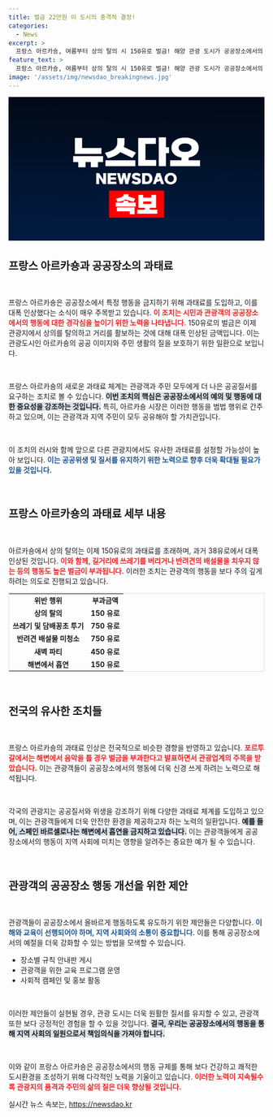 ```yaml
---
title: 벌금 22만원 이 도시의 충격적 결정!
categories:
  - News
excerpt: >
  프랑스 아르카숑, 여름부터 상의 탈의 시 150유로 벌금! 해양 관광 도시가 공공장소에서의 무례한 행동을 근절하기 위한 강력 조치를 단행한다. 이제 바닷가에서의 예의가 더욱 중요해진다!
feature_text: >
  프랑스 아르카숑, 여름부터 상의 탈의 시 150유로 벌금! 해양 관광 도시가 공공장소에서의 무례한 행동을 근절하기 위한 강력 조치를 단행한다. 이제 바닷가에서의 예의가 더욱 중요해진다!
image: '/assets/img/newsdao_breakingnews.jpg'
---
```


<p><img src="/assets/img/newsdao_breakingnews.jpg" alt="ontimetimes 속보" /></p>

<h2 data-ke-size="size26">프랑스 아르카숑과 공공장소의 과태료</h2>

<p data-ke-size="size16">&nbsp;</p>

<p>프랑스 아르카숑은 공공장소에서 특정 행동을 금지하기 위해 과태료를 도입하고, 이를 대폭 인상했다는 소식이 매우 주목받고 있습니다. <b><span style="color: #ee2323;">이 조치는 시민과 관광객의 공공장소에서의 행동에 대한 경각심을 높이기 위한 노력을 나타냅니다.</span></b> 150유로의 벌금은 이제 관광지에서 상의를 탈의하고 거리를 활보하는 것에 대해 대폭 인상된 금액입니다. 이는 관광도시인 아르카숑의 공공 이미지와 주민 생활의 질을 보호하기 위한 일환으로 보입니다. </p>

<p data-ke-size="size16">&nbsp;</p>

<p>프랑스 아르카숑의 새로운 과태료 체계는 관광객과 주민 모두에게 더 나은 공공질서를 요구하는 조치로 볼 수 있습니다. <b><span style="background-color: #21538527;">이번 조치의 핵심은 공공장소에서의 예의 및 행동에 대한 중요성을 강조하는 것입니다.</span></b> 특히, 아르카숑 시장은 이러한 행동을 범법 행위로 간주하고 있으며, 이는 관광객과 지역 주민이 모두 공유해야 할 가치관입니다. </p>

<p data-ke-size="size16">&nbsp;</p>

<p>이 조치의 러시와 함께 앞으로 다른 관광지에서도 유사한 과태료를 설정할 가능성이 높아 보입니다. <b><span style="color: #1a5490;">이는 공공위생 및 질서를 유지하기 위한 노력으로 향후 더욱 확대될 필요가 있을 것입니다.</span></b> </p>

<p data-ke-size="size16">&nbsp;</p>

<h2 data-ke-size="size26">프랑스 아르카숑의 과태료 세부 내용</h2>

<p data-ke-size="size16">&nbsp;</p>

<p>아르카숑에서 상의 탈의는 이제 150유로의 과태료를 초래하며, 과거 38유로에서 대폭 인상된 것입니다. <b><span style="color: #ee2323;">이와 함께, 길거리에 쓰레기를 버리거나 반려견의 배설물을 치우지 않는 등의 행동도 높은 벌금이 부과됩니다.</span></b> 이러한 조치는 관광객의 행동을 보다 주의 깊게 하려는 의도로 진행되고 있습니다.</p>

<table style="border-collapse: collapse; width: 100%; border: 1px solid #ddd;">
  <tr>
    <td style="text-align: center; height: 17px;"><b>위반 행위</b></td>
    <td style="text-align: center; height: 17px;"><b>부과금액</b></td>
  </tr>
  <tr>
    <td style="text-align: center; height: 17px;"><b>상의 탈의</b></td>
    <td style="text-align: center; height: 17px;"><b>150 유로</b></td>
  </tr>
  <tr>
    <td style="text-align: center; height: 17px;"><b>쓰레기 및 담배꽁초 투기</b></td>
    <td style="text-align: center; height: 17px;"><b>750 유로</b></td>
  </tr>
  <tr>
    <td style="text-align: center; height: 17px;"><b>반려견 배설물 미청소</b></td>
    <td style="text-align: center; height: 17px;"><b>750 유로</b></td>
  </tr>
  <tr>
    <td style="text-align: center; height: 17px;"><b>새벽 파티</b></td>
    <td style="text-align: center; height: 17px;"><b>450 유로</b></td>
  </tr>
  <tr>
    <td style="text-align: center; height: 17px;"><b>해변에서 흡연</b></td>
    <td style="text-align: center; height: 17px;"><b>150 유로</b></td>
  </tr>
</table>

<p data-ke-size="size16">&nbsp;</p>

<h2 data-ke-size="size26">전국의 유사한 조치들</h2>

<p data-ke-size="size16">&nbsp;</p>

<p>프랑스 아르카숑의 과태료 인상은 전국적으로 비슷한 경향을 반영하고 있습니다. <b><span style="color: #ee2323;">포르투갈에서는 해변에서 음악을 틀 경우 벌금을 부과한다고 발표하면서 관광업계의 주목을 받았습니다.</span></b> 이는 관광객들이 공공장소에서의 행동에 더욱 신경 쓰게 하려는 노력으로 해석됩니다. </p>

<p data-ke-size="size16">&nbsp;</p>

<p>각국의 관광지는 공공질서와 위생을 강조하기 위해 다양한 과태료 체계를 도입하고 있으며, 이는 관광객들에게 더욱 안전한 환경을 제공하고자 하는 노력의 일환입니다. <b><span style="background-color: #21538527;">예를 들어, 스페인 바르셀로나는 해변에서 흡연을 금지하고 있습니다.</span></b> 이는 관광객들에게 공공장소에서의 행동이 지역 사회에 미치는 영향을 알려주는 중요한 예가 될 수 있습니다.</p>

<p data-ke-size="size16">&nbsp;</p>

<h2 data-ke-size="size26">관광객의 공공장소 행동 개선을 위한 제안</h2>

<p data-ke-size="size16">&nbsp;</p>

<p>관광객들이 공공장소에서 올바르게 행동하도록 유도하기 위한 제안들은 다양합니다. <b><span style="color: #1a5490;">이해와 교육이 선행되어야 하며, 지역 사회와의 소통이 중요합니다.</span></b> 이를 통해 공공장소에서의 예절을 더욱 강화할 수 있는 방법을 모색할 수 있습니다. </p>

<ul>
  <li>장소별 규칙 안내판 게시</li>
  <li>관광객을 위한 교육 프로그램 운영</li>
  <li>사회적 캠페인 및 홍보 활동</li>
</ul>

<p data-ke-size="size16">&nbsp;</p>

<p>이러한 제안들이 실현될 경우, 관광 도시는 더욱 원활한 질서를 유지할 수 있고, 관광객 또한 보다 긍정적인 경험을 할 수 있을 것입니다. <b><span style="background-color: #21538527;">결국, 우리는 공공장소에서의 행동을 통해 지역 사회의 일원으로서 책임의식을 가져야 합니다.</span></b></p>

<p data-ke-size="size16">&nbsp;</p>

<p>이와 같이 프랑스 아르카숑은 공공장소에서의 행동 규제를 통해 보다 건강하고 쾌적한 도시환경을 조성하기 위해 다각적인 노력을 기울이고 있습니다. <b><span style="color: #ee2323;">이러한 노력이 지속될수록 관광지의 품격과 주민의 삶의 질은 더욱 향상될 것입니다.</span></b></p>
실시간 뉴스 속보는, <a href="https://newsdao.kr" rel="dofollow">https://newsdao.kr</a>


